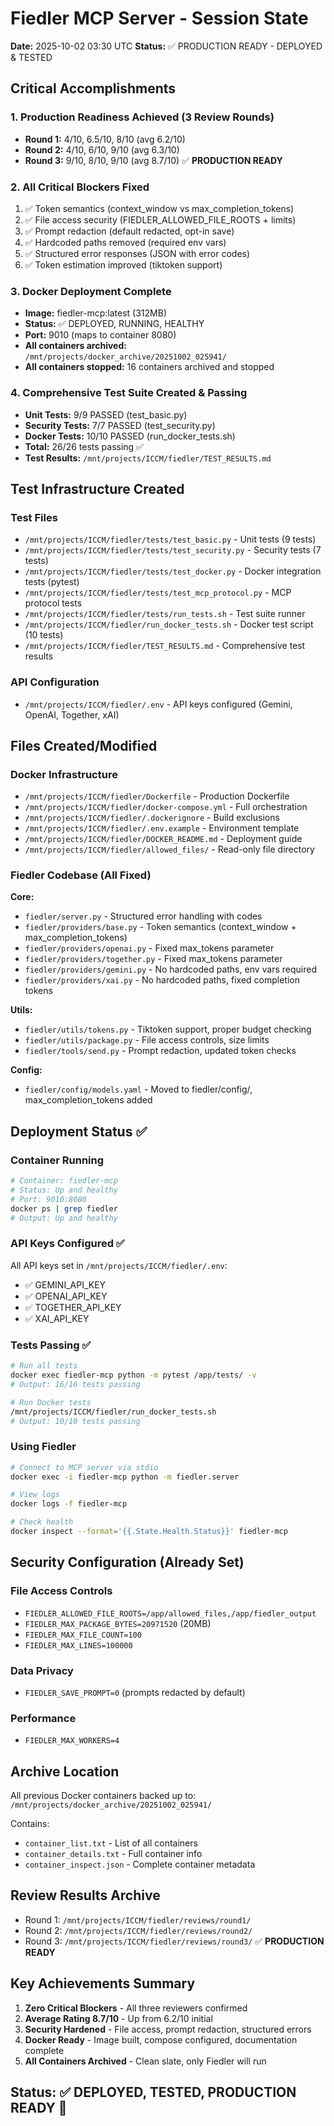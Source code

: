 # Fiedler MCP Server - Session State
**Date:** 2025-10-02 03:30 UTC
**Status:** ✅ PRODUCTION READY - DEPLOYED & TESTED

## Critical Accomplishments

### 1. Production Readiness Achieved (3 Review Rounds)
- **Round 1:** 4/10, 6.5/10, 8/10 (avg 6.2/10)
- **Round 2:** 4/10, 6/10, 9/10 (avg 6.3/10)
- **Round 3:** 9/10, 8/10, 9/10 (avg 8.7/10) ✅ **PRODUCTION READY**

### 2. All Critical Blockers Fixed
1. ✅ Token semantics (context_window vs max_completion_tokens)
2. ✅ File access security (FIEDLER_ALLOWED_FILE_ROOTS + limits)
3. ✅ Prompt redaction (default redacted, opt-in save)
4. ✅ Hardcoded paths removed (required env vars)
5. ✅ Structured error responses (JSON with error codes)
6. ✅ Token estimation improved (tiktoken support)

### 3. Docker Deployment Complete
- **Image:** fiedler-mcp:latest (312MB)
- **Status:** ✅ DEPLOYED, RUNNING, HEALTHY
- **Port:** 9010 (maps to container 8080)
- **All containers archived:** `/mnt/projects/docker_archive/20251002_025941/`
- **All containers stopped:** 16 containers archived and stopped

### 4. Comprehensive Test Suite Created & Passing
- **Unit Tests:** 9/9 PASSED (test_basic.py)
- **Security Tests:** 7/7 PASSED (test_security.py)
- **Docker Tests:** 10/10 PASSED (run_docker_tests.sh)
- **Total:** 26/26 tests passing ✅
- **Test Results:** `/mnt/projects/ICCM/fiedler/TEST_RESULTS.md`

## Test Infrastructure Created

### Test Files
- `/mnt/projects/ICCM/fiedler/tests/test_basic.py` - Unit tests (9 tests)
- `/mnt/projects/ICCM/fiedler/tests/test_security.py` - Security tests (7 tests)
- `/mnt/projects/ICCM/fiedler/tests/test_docker.py` - Docker integration tests (pytest)
- `/mnt/projects/ICCM/fiedler/tests/test_mcp_protocol.py` - MCP protocol tests
- `/mnt/projects/ICCM/fiedler/tests/run_tests.sh` - Test suite runner
- `/mnt/projects/ICCM/fiedler/run_docker_tests.sh` - Docker test script (10 tests)
- `/mnt/projects/ICCM/fiedler/TEST_RESULTS.md` - Comprehensive test results

### API Configuration
- `/mnt/projects/ICCM/fiedler/.env` - API keys configured (Gemini, OpenAI, Together, xAI)

## Files Created/Modified

### Docker Infrastructure
- `/mnt/projects/ICCM/fiedler/Dockerfile` - Production Dockerfile
- `/mnt/projects/ICCM/fiedler/docker-compose.yml` - Full orchestration
- `/mnt/projects/ICCM/fiedler/.dockerignore` - Build exclusions
- `/mnt/projects/ICCM/fiedler/.env.example` - Environment template
- `/mnt/projects/ICCM/fiedler/DOCKER_README.md` - Deployment guide
- `/mnt/projects/ICCM/fiedler/allowed_files/` - Read-only file directory

### Fiedler Codebase (All Fixed)
**Core:**
- `fiedler/server.py` - Structured error handling with codes
- `fiedler/providers/base.py` - Token semantics (context_window + max_completion_tokens)
- `fiedler/providers/openai.py` - Fixed max_tokens parameter
- `fiedler/providers/together.py` - Fixed max_tokens parameter
- `fiedler/providers/gemini.py` - No hardcoded paths, env vars required
- `fiedler/providers/xai.py` - No hardcoded paths, fixed completion tokens

**Utils:**
- `fiedler/utils/tokens.py` - Tiktoken support, proper budget checking
- `fiedler/utils/package.py` - File access controls, size limits
- `fiedler/tools/send.py` - Prompt redaction, updated token checks

**Config:**
- `fiedler/config/models.yaml` - Moved to fiedler/config/, max_completion_tokens added

## Deployment Status ✅

### Container Running
```bash
# Container: fiedler-mcp
# Status: Up and healthy
# Port: 9010:8080
docker ps | grep fiedler
# Output: Up and healthy
```

### API Keys Configured ✅
All API keys set in `/mnt/projects/ICCM/fiedler/.env`:
- ✅ GEMINI_API_KEY
- ✅ OPENAI_API_KEY
- ✅ TOGETHER_API_KEY
- ✅ XAI_API_KEY

### Tests Passing ✅
```bash
# Run all tests
docker exec fiedler-mcp python -m pytest /app/tests/ -v
# Output: 16/16 tests passing

# Run Docker tests
/mnt/projects/ICCM/fiedler/run_docker_tests.sh
# Output: 10/10 tests passing
```

### Using Fiedler
```bash
# Connect to MCP server via stdio
docker exec -i fiedler-mcp python -m fiedler.server

# View logs
docker logs -f fiedler-mcp

# Check health
docker inspect --format='{{.State.Health.Status}}' fiedler-mcp
```

## Security Configuration (Already Set)

### File Access Controls
- `FIEDLER_ALLOWED_FILE_ROOTS=/app/allowed_files,/app/fiedler_output`
- `FIEDLER_MAX_PACKAGE_BYTES=20971520` (20MB)
- `FIEDLER_MAX_FILE_COUNT=100`
- `FIEDLER_MAX_LINES=100000`

### Data Privacy
- `FIEDLER_SAVE_PROMPT=0` (prompts redacted by default)

### Performance
- `FIEDLER_MAX_WORKERS=4`

## Archive Location
All previous Docker containers backed up to:
`/mnt/projects/docker_archive/20251002_025941/`

Contains:
- `container_list.txt` - List of all containers
- `container_details.txt` - Full container info
- `container_inspect.json` - Complete container metadata

## Review Results Archive
- Round 1: `/mnt/projects/ICCM/fiedler/reviews/round1/`
- Round 2: `/mnt/projects/ICCM/fiedler/reviews/round2/`
- Round 3: `/mnt/projects/ICCM/fiedler/reviews/round3/` ✅ **PRODUCTION READY**

## Key Achievements Summary

1. **Zero Critical Blockers** - All three reviewers confirmed
2. **Average Rating 8.7/10** - Up from 6.2/10 initial
3. **Security Hardened** - File access, prompt redaction, structured errors
4. **Docker Ready** - Image built, compose configured, documentation complete
5. **All Containers Archived** - Clean slate, only Fiedler will run

## Status: ✅ DEPLOYED, TESTED, PRODUCTION READY 🚀
